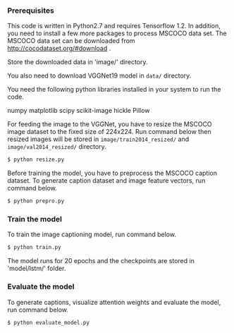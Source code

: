 

### Prerequisites

This code is written in Python2.7 and requires Tensorflow 1.2. In addition, you need to install a few more packages to process MSCOCO data set. 
The MSCOCO data set can be downloaded from  http://cocodataset.org/#download .

Store the downloaded data in 'image/' directory.

You also need to download VGGNet19 model in `data/` directory.

You need the following python libraries installed in your system to run the code.

numpy
matplotlib
scipy
scikit-image
hickle
Pillow


For feeding the image to the VGGNet, you have to resize the MSCOCO image dataset to the fixed size of 224x224. 
Run command below then resized images will be stored in `image/train2014_resized/` and `image/val2014_resized/` directory.

```bash
$ python resize.py
```

Before training the model, you have to preprocess the MSCOCO caption dataset.
To generate caption dataset and image feature vectors, run command below.

```bash
$ python prepro.py
```

### Train the model 

To train the image captioning model, run command below. 

```bash
$ python train.py
```

The model runs for 20 epochs and the checkpoints are stored in 'model/lstm/' folder.


### Evaluate the model 

To generate captions, visualize attention weights and evaluate the model, run command below.

```bash
$ python evaluate_model.py
```



